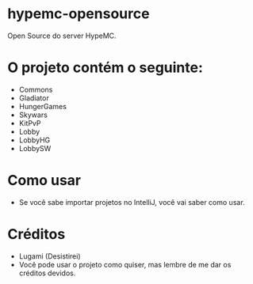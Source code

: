 # hypemc-opensource
Open Source do server HypeMC.

# O projeto contém o seguinte:
- Commons
- Gladiator
- HungerGames
- Skywars
- KitPvP
- Lobby
- LobbyHG
- LobbySW
# Como usar
- Se você sabe importar projetos no IntelliJ, você vai saber como usar.
# Créditos
- Lugami (Desistirei)
- Você pode usar o projeto como quiser, mas lembre de me dar os créditos devidos.
